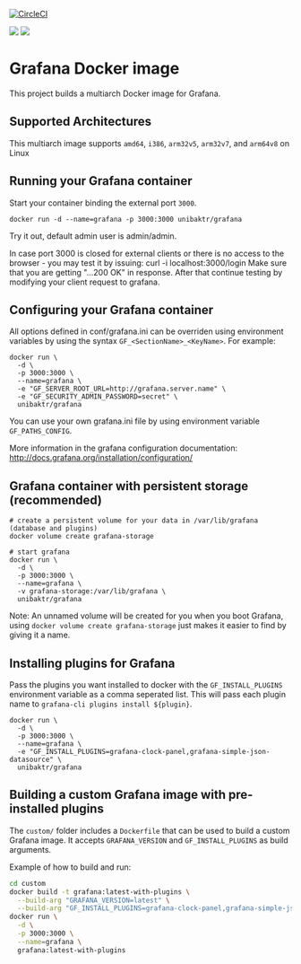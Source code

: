 [![CircleCI](https://circleci.com/gh/uniba-ktr/docker-grafana.svg?style=svg)](https://circleci.com/gh/uniba-ktr/docker-grafana)

[![](https://images.microbadger.com/badges/version/unibaktr/grafana.svg)](https://microbadger.com/images/unibaktr/grafana "Get your own version badge on microbadger.com")
[![](https://images.microbadger.com/badges/image/unibaktr/grafana.svg)](https://microbadger.com/images/unibaktr/grafana "Get your own image badge on microbadger.com")

# Grafana Docker image

This project builds a multiarch Docker image for Grafana.

## Supported Architectures

This multiarch image supports `amd64`, `i386`, `arm32v5`, `arm32v7`, and `arm64v8` on Linux

## Running your Grafana container

Start your container binding the external port `3000`.

```
docker run -d --name=grafana -p 3000:3000 unibaktr/grafana
```

Try it out, default admin user is admin/admin.

In case port 3000 is closed for external clients or there is no access
to the browser - you may test it by issuing:
  curl -i localhost:3000/login
Make sure that you are getting "...200 OK" in response.
After that continue testing by modifying your client request to grafana.

## Configuring your Grafana container

All options defined in conf/grafana.ini can be overriden using environment
variables by using the syntax `GF_<SectionName>_<KeyName>`.
For example:

```
docker run \
  -d \
  -p 3000:3000 \
  --name=grafana \
  -e "GF_SERVER_ROOT_URL=http://grafana.server.name" \
  -e "GF_SECURITY_ADMIN_PASSWORD=secret" \
  unibaktr/grafana
```

You can use your own grafana.ini file by using environment variable `GF_PATHS_CONFIG`.

More information in the grafana configuration documentation: http://docs.grafana.org/installation/configuration/

## Grafana container with persistent storage (recommended)

```
# create a persistent volume for your data in /var/lib/grafana (database and plugins)
docker volume create grafana-storage

# start grafana
docker run \
  -d \
  -p 3000:3000 \
  --name=grafana \
  -v grafana-storage:/var/lib/grafana \
  unibaktr/grafana
```

Note: An unnamed volume will be created for you when you boot Grafana,
using `docker volume create grafana-storage` just makes it easier to find
by giving it a name.

## Installing plugins for Grafana

Pass the plugins you want installed to docker with the `GF_INSTALL_PLUGINS` environment variable as a comma seperated list. This will pass each plugin name to `grafana-cli plugins install ${plugin}`.

```
docker run \
  -d \
  -p 3000:3000 \
  --name=grafana \
  -e "GF_INSTALL_PLUGINS=grafana-clock-panel,grafana-simple-json-datasource" \
  unibaktr/grafana
```

## Building a custom Grafana image with pre-installed plugins

The `custom/` folder includes a `Dockerfile` that can be used to build a custom Grafana image.  It accepts `GRAFANA_VERSION` and `GF_INSTALL_PLUGINS` as build arguments.

Example of how to build and run:
```bash
cd custom
docker build -t grafana:latest-with-plugins \
  --build-arg "GRAFANA_VERSION=latest" \
  --build-arg "GF_INSTALL_PLUGINS=grafana-clock-panel,grafana-simple-json-datasource" .
docker run \
  -d \
  -p 3000:3000 \
  --name=grafana \
  grafana:latest-with-plugins
```
